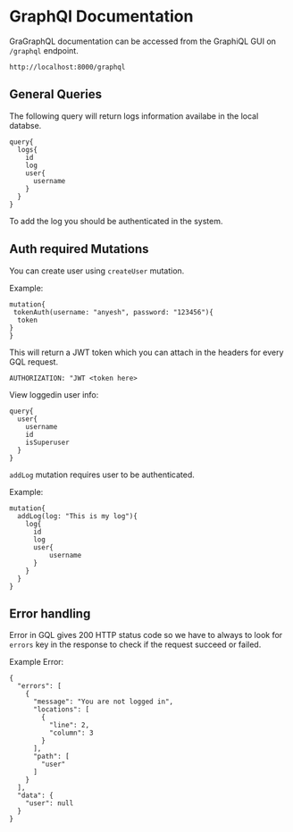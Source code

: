 # GraphQl Documentation

GraGraphQL documentation can be accessed from the GraphiQL GUI on `/graphql` endpoint.

```
http://localhost:8000/graphql

```

## General Queries

The following query will return logs information availabe in the local databse.

```
query{
  logs{
    id
    log
    user{
      username
    }
  }
}
```

To add the log you should be authenticated in the system.

## Auth required Mutations

You can create user using `createUser` mutation.

Example:

```
mutation{
 tokenAuth(username: "anyesh", password: "123456"){
  token
}
}
```

This will return a JWT token which you can attach in the headers for every GQL request.

```
AUTHORIZATION: "JWT <token here>
```

View loggedin user info:

```
query{
  user{
    username
    id
    isSuperuser
  }
}
```

`addLog` mutation requires user to be authenticated.

Example:

```
mutation{
  addLog(log: "This is my log"){
    log{
      id
      log
      user{
          username
      }
    }
  }
}

```

## Error handling

Error in GQL gives 200 HTTP status code so we have to always to look for `errors` key in the response to check if the request succeed or failed.

Example Error:

```
{
  "errors": [
    {
      "message": "You are not logged in",
      "locations": [
        {
          "line": 2,
          "column": 3
        }
      ],
      "path": [
        "user"
      ]
    }
  ],
  "data": {
    "user": null
  }
}


```
